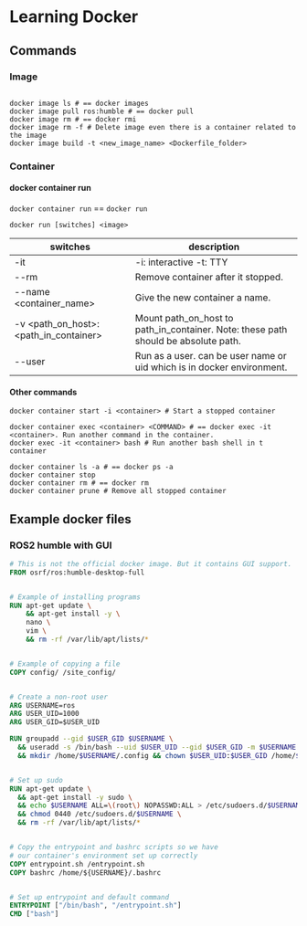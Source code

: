 # Learning Docker

 ## Commands

### Image

```shell

docker image ls # == docker images
docker image pull ros:humble # == docker pull
docker image rm # == docker rmi
docker image rm -f # Delete image even there is a container related to the image
docker image build -t <new_image_name> <Dockerfile_folder>
```

### Container

#### docker container run

`docker container run` == `docker run`

```shell
docker run [switches] <image>
```

| switches                              | description                                                                        |
| ------------------------------------- | ---------------------------------------------------------------------------------- |
| -it                                   | -i: interactive -t: TTY                                                            |
| --rm                                  | Remove container after it stopped.                                                 |
| --name <container_name>               | Give the new container a name.                                                     |
| -v <path_on_host>:<path_in_container> | Mount path_on_host to path_in_container. Note: these path should be absolute path. |
| --user <user>                         | Run as a user. <user> can be user name or uid which is in docker environment.      |

#### Other commands

```shell
docker container start -i <container> # Start a stopped container

docker container exec <container> <COMMAND> # == docker exec -it <container>. Run another command in the container.
docker exec -it <container> bash # Run another bash shell in t container

docker container ls -a # == docker ps -a
docker container stop
docker container rm # == docker rm
docker container prune # Remove all stopped container
```

## Example docker files

### ROS2 humble with GUI

```dockerfile
# This is not the official docker image. But it contains GUI support.
FROM osrf/ros:humble-desktop-full


# Example of installing programs
RUN apt-get update \
    && apt-get install -y \
    nano \
    vim \
    && rm -rf /var/lib/apt/lists/*


# Example of copying a file
COPY config/ /site_config/


# Create a non-root user
ARG USERNAME=ros
ARG USER_UID=1000
ARG USER_GID=$USER_UID

RUN groupadd --gid $USER_GID $USERNAME \
  && useradd -s /bin/bash --uid $USER_UID --gid $USER_GID -m $USERNAME \
  && mkdir /home/$USERNAME/.config && chown $USER_UID:$USER_GID /home/$USERNAME/.config


# Set up sudo
RUN apt-get update \
  && apt-get install -y sudo \
  && echo $USERNAME ALL=\(root\) NOPASSWD:ALL > /etc/sudoers.d/$USERNAME\
  && chmod 0440 /etc/sudoers.d/$USERNAME \
  && rm -rf /var/lib/apt/lists/*


# Copy the entrypoint and bashrc scripts so we have 
# our container's environment set up correctly
COPY entrypoint.sh /entrypoint.sh
COPY bashrc /home/${USERNAME}/.bashrc


# Set up entrypoint and default command
ENTRYPOINT ["/bin/bash", "/entrypoint.sh"]
CMD ["bash"]
```

